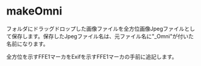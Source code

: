 # makeOmni

フォルダにドラッグドロップした画像ファイルを全方位画像Jpegファイルとして保存します。保存したJpegファイル名は、元ファイル名に"_Omni"が付いた名前になります。

全方位を示すFFE1マーカをExifを示すFFE1マーカの手前に追記します。

